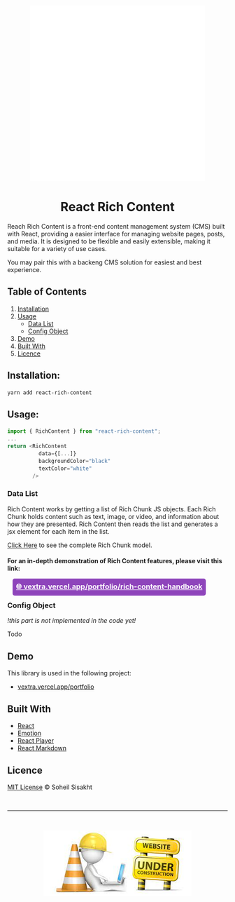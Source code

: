 <p align="center">
  <img src="./misc/logo.gif" />
</p>

<h1 align="center">React Rich Content</h1>

Reach Rich Content is a front-end content management system (CMS) built with React, providing a easier interface for managing website pages, posts, and media. It is designed to be flexible and easily extensible, making it suitable for a variety of use cases.

You may pair this with a backeng CMS solution for easiest and best experience.

## Table of Contents

1. [Installation](#installation)
2. [Usage](#usage)
   - [Data List](#data-list)
   - [Config Object](#config-object)
3. [Demo](#demo)
4. [Built With](#built-with)
5. [Licence](#licence)

## Installation:

```bash
yarn add react-rich-content
```

## Usage:

```ts
import { RichContent } from "react-rich-content";
...
return <RichContent
          data={[...]}
          backgroundColor="black"
          textColor="white"
        />
```

### Data List

Rich Content works by getting a list of Rich Chunk JS objects. Each Rich Chunk holds content such as text, image, or video, and information about how they are presented. Rich Content then reads the list and generates a jsx element for each item in the list.

[Click Here](./src/models/RichChunkModel.ts) to see the complete Rich Chunk model.

#### For an in-depth demonstration of Rich Content features, please visit this link:

### <a style="color: #fff; background-color: #8e44bb; padding: 8px 8px 11px 8px; border-radius: 5px; margin-left: 12px" href="https://vextra.vercel.app/portfolio/rich-content-handbook" target="_blank">🌐 vextra.vercel.app/portfolio/rich-content-handbook</a>

### Config Object

_!this part is not implemented in the code yet!_

Todo

## Demo

This library is used in the following project:

- <a href="https://vextra.vercel.app/portfolio" target="_blank">vextra.vercel.app/portfolio</a>

## Built With

- [React](https://reactjs.org/)
- [Emotion](https://emotion.sh/)
- [React Player](https://www.npmjs.com/package/react-player)
- [React Markdown](https://www.npmjs.com/package/react-markdown)

## Licence

[MIT License](./LICENCE) © Soheil Sisakht

<br/>

---

<br/>
<p align="center">
  <img src="./misc/under-construction.jpeg" />
</p>
